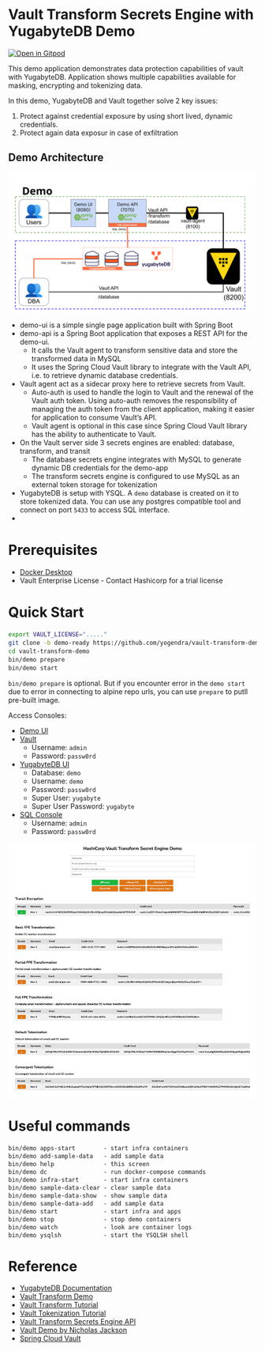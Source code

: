 # Vault Transform Secrets Engine with YugabyteDB Demo

[![Open in Gitpod][logo-gitpod]][gp-yb]

This demo application demonstrates data protection capabilities of vault with YugabyteDB. Application shows multiple capabilities available for masking, encrypting and tokenizing data.

In this demo, YugabyteDB and Vault together solve 2 key issues:
1. Protect against credential exposure by using short lived, dynamic credentials.
2. Protect again data exposur in case of exfiltration

## Demo Architecture

![Demo Architecture](assets/vault_transform_demo_yb.svg)

- demo-ui is a simple single page application built with Spring Boot
- demo-api is a Spring Boot application that exposes a REST API for the demo-ui.
  - It calls the Vault agent to transform sensitive data and store the transformed data in MySQL
  - It uses the Spring Cloud Vault library to integrate with the Vault API, i.e. to retrieve dynamic database credentials.
- Vault agent act as a sidecar proxy here to retrieve secrets from Vault.
  - Auto-auth is used to handle the login to Vault and the renewal of the Vault auth token. Using auto-auth removes the responsibility of managing the auth token from the client application, making it easier for application to consume Vault’s API.
  - Vault agent is optional in this case since Spring Cloud Vault library has the ability to authenticate to Vault.
- On the Vault server side 3 secrets engines are enabled: database, transform, and transit
  - The database secrets engine integrates with MySQL to generate dynamic DB credentials for the demo-app
  - The transform secrets engine is configured to use MySQL as an external token storage for tokenization
- YugabyteDB is setup with YSQL. A `demo` database is created on it to store tokenized data. You can use any postgres compatible tool and connect on port `5433` to access SQL interface.
-

# Prerequisites
- [Docker Desktop](https://www.docker.com/products/docker-desktop/)
- Vault Enterprise License - Contact Hashicorp for a trial license
# Quick Start

```bash
export VAULT_LICENSE="....."
git clone -b demo-ready https://github.com/yogendra/vault-transform-demo.git
cd vault-transform-demo
bin/demo prepare
bin/demo start
```

`bin/demo prepare` is optional. But if you encounter error in the `demo start` due to error in
connecting to alpine repo urls, you can use `prepare` to putll pre-built image.


Access Consoles:
- [Demo UI](http://localhost:8080)
- [Vault](http://localhost:8200)
  - Username: `admin`
  - Password: `passw0rd`
- [YugabyteDB UI](http://localhost:15433)
  - Database: `demo`
  - Username: `demo`
  - Password: `passw0rd`
  - Super User: `yugabyte`
  - Super User Password: `yugabyte`
- [SQL Console](http://localhost:3000)
  - Username: `admin`
  - Password: `passw0rd`

![Demo UI](assets/vault_transform_demo_ui.png)

# Useful commands
```shell
bin/demo apps-start        - start infra containers
bin/demo add-sample-data   - add sample data
bin/demo help              - this screen
bin/demo dc                - run docker-compose commands
bin/demo infra-start       - start infra containers
bin/demo sample-data-clear - clear sample data
bin/demo sample-data-show  - show sample data
bin/demo sample-data-add   - add sample data
bin/demo start             - start infra and apps
bin/demo stop              - stop demo containers
bin/demo watch             - look are container logs
bin/demo ysqlsh            - start the YSQLSH shell
```

# Reference
- [YugabyteDB Documentation](https://docs.yugabyte.com)
- [Vault Transform Demo](https://github.com/tkaburagi/vault-transformation-demo/tree/master)
- [Vault Transform Tutorial](https://developer.hashicorp.com/vault/tutorials/adp/transform)
- [Vault Tokenization Tutorial](https://developer.hashicorp.com/vault/tutorials/adp/tokenization)
- [Vault Transform Secrets Engine API](https://developer.hashicorp.com/vault/api-docs/secret/transform#transform-secrets-engine-api)
- [Vault Demo by Nicholas Jackson](https://github.com/nicholasjackson/demo-vault)
- [Spring Cloud Vault](https://cloud.spring.io/spring-cloud-vault/reference/html/#_quick_start)




[logo-gitpod]: https://gitpod.io/button/open-in-gitpod.svg
[gp-yb]: https://gitpod.io/#https://github.com/yogendra/vault-transform-demo/tree/demo-ready
